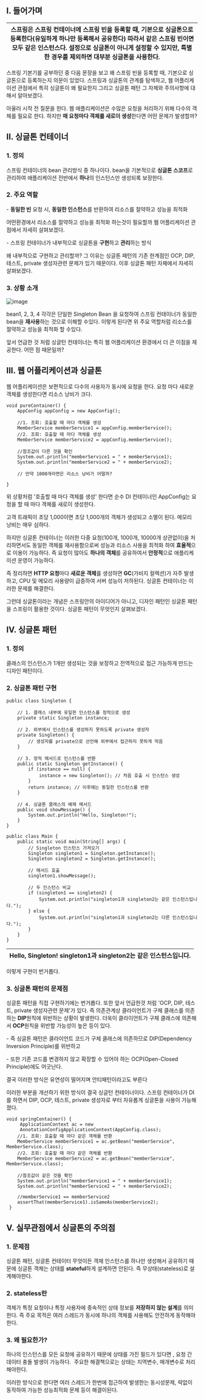 ## I. 들어가며

| 스프링은 스프링 컨테이너에 스프링 빈을 등록할 때, **기본으로 싱글톤으로 등록**한다(유일하게 하나만 등록해서 공유한다) 따라서 같은 **스프링 빈이면 모두 같은 인스턴스**다. 설정으로 싱글톤이 아니게 설정할 수 있지만, 특별한 경우를 제외하면 대부분 싱글톤을 사용한다. |
| --------------------------------------------------------------------------------------------------------------------------------------------------------------------------------------------------------------------------------------------------------------------- |

스프링 기본기를 공부하던 중 다음 문장을 보고 왜 스프링 빈을 등록할 때, 기본으로 싱글톤으로 등록하는지 의문이 있었다. 스프링과 싱글톤의 관계를 탐색하고, 웹 어플리케이션 관점에서 특히 싱글톤이 왜 필요한지 그리고 싱글톤 패턴 그 자체와 주의사항에 대해서 알아보겠다.

아울러 시작 전 질문을 한다. 웹 애플리케이션은 수많은 요청을 처리하기 위해 다수의 객체를 필요로 한다. 하지만 **매 요청마다 객체를 새로이 생성**한다면 어떤 문제가 발생할까?

## II. 싱글톤 컨테이너

### 1\. 정의

스프링 컨테이너의 bean 관리방식 중 하나이다. bean을 기본적으로 **싱글톤 스코프**로 관리하여 애플리케이션 전반에서 **하나**의 인스턴스만 생성되록 보장한다.

### 2\. 주요 역할

\- **동일한 빈** 요청 시, **동일한 인스턴스**를 반환하여 리소스를 절약하고 성능을 최적화

어떤환경에서 리소스를 절약하고 성능을 최적화 하는것이 필요할까 웹 어플리케이션 관점에서 자세히 살펴보겠다.

\- 스프링 컨테이너가 내부적으로 싱글톤을 **구현**하고 **관리**하는 방식

왜 내부적으로 구현하고 관리할까? 그 이유는 싱글톤 패턴의 기존 한계점인 OCP, DIP, 테스트, private 생성자관련 문제가 있기 때문이다. 이후 싱글톤 패턴 자체에서 자세히 살펴보겠다.

### 3\. 상황 소개

![image](https://github.com/user-attachments/assets/26aadf1e-fe4e-496a-87b9-9d4d42b3453e)


bean1, 2, 3, 4 각각은 단일한 Singleton Bean 을 요청하여 스프링 컨테이너가 동일한 bean을 **재사용**하는 것으로 이해할 수있다. 이렇게 된다면 위 주요 역할처럼 리소스를 절약하고 성능을 최적화 할 수있다.

앞서 언급한 것 처럼 싱글턴 컨테이너는 특히 웹 어플리케이션 환경에서 더 큰 이점을 제공한다. 어떤 점 때문일까?

## III. 웹 어플리케이션과 싱글톤

웹 어플리케이션은 보편적으로 다수의 사용자가 동시에 요청을 한다. 요청 마다 새로운 객체를 생성한다면 리소스 낭비가 크다.

```
void pureContainer() {
	AppConfig appConfig = new AppConfig();

    //1. 조회: 호출할 때 마다 객체를 생성
    MemberService memberService1 = appConfig.memberService();
    //2. 조회: 호출할 때 마다 객체를 생성
    MemberService memberService2 = appConfig.memberService();

    //참조값이 다른 것을 확인
    System.out.println("memberService1 = " + memberService1);
    System.out.println("memberService2 = " + memberService2);

    // 만약 1000개라면은 리소스 낭비가 어떨까?

}
```

위 상황처럼 '호출할 때 마다 객체를 생성' 한다면 순수 DI 컨테이너인 AppConfig는 요청을 할 때 마다 객체를 새로이 생성한다.

고객 트래픽이 초당 1,000이면 초당 1,000개의 객체가 생성되고 소멸이 된다. 메모리 낭비는 매우 심하다.

하지만 싱글톤 컨테이너는 이러한 다중 요청(100개, 1000개, 10000개 상관없이)을 처리하면서도 동일한 객체를 재사용함으로써 성능과 리소스 사용을 최적화 하여 **효율적**으로 이용이 가능하다. 즉 요청이 많아도 **하나의 객체**를 공유하여서 **안정적**으로 애플리케이션 운영이 가능하다.

즉 정리하면 **HTTP 요청**마다 **새로운 객체**를 생성하면 **GC**(가비지 컬렉션)가 자주 발생하고, CPU 및 메모리 사용량이 급증하여 서버 성능이 저하된다. 싱글톤 컨테이너는 이러한 문제를 해결한다.

그런데 싱글톤이라는 개념은 스프링안의 아이디어가 아니고, 디자인 패턴인 싱글톤 패턴을 스프링이 활용한 것이다. 싱글톤 패턴이 무엇인지 살펴보겠다.

## IV. 싱글톤 패턴

### 1\. 정의

클래스의 인스턴스가 1개만 생성되는 것을 보장하고 전역적으로 접근 가능하게 만드는 디자인 패턴이다.

### 2\. 싱글톤 패턴 구현

```
public class Singleton {

    // 1. 클래스 내부에 유일한 인스턴스를 정적으로 생성
    private static Singleton instance;

    // 2. 외부에서 인스턴스를 생성하지 못하도록 private 생성자
    private Singleton() {
        // 생성자를 private으로 선언해 외부에서 접근하지 못하게 막음
    }

    // 3. 정적 메서드로 인스턴스를 반환
    public static Singleton getInstance() {
        if (instance == null) {
            instance = new Singleton(); // 처음 호출 시 인스턴스 생성
        }
        return instance; // 이후에는 동일한 인스턴스를 반환
    }

    // 4. 싱글톤 클래스의 예제 메서드
    public void showMessage() {
        System.out.println("Hello, Singleton!");
    }
}
```

```
public class Main {
    public static void main(String[] args) {
        // Singleton 인스턴스 가져오기
        Singleton singleton1 = Singleton.getInstance();
        Singleton singleton2 = Singleton.getInstance();

        // 메서드 호출
        singleton1.showMessage();

        // 두 인스턴스 비교
        if (singleton1 == singleton2) {
            System.out.println("singleton1과 singleton2는 같은 인스턴스입니다.");
        } else {
            System.out.println("singleton1과 singleton2는 다른 인스턴스입니다.");
        }
    }
}
```

| Hello, Singleton! singleton1과 singleton2는 같은 인스턴스입니다. |
| ---------------------------------------------------------------- |

이렇게 구현이 번거롭다.

### 3\. 싱글톤 패턴의 문제점

싱글톤 패턴을 직접 구현하기에는 번거롭다. 또한 앞서 언급한것 처럼 'OCP, DIP, 테스트, private 생성자관련 문제'가 있다. 즉 의존관계상 클라이언트가 구체 클래스를 의존하는 **DIP**원칙에 위반하는 상황이 발생한다. 더욱이 클라이언트가 구체 클래스에 의존해서 **OCP**원칙을 위반할 가능성이 높은 등이 있다.

\- 즉 싱글톤 패턴은 클라이언트 코드가 구체 클래스에 의존하므로 DIP(Dependency Inversion Principle)를 위반하고

\- 또한 기존 코드를 변경하지 않고 확장할 수 있어야 하는 OCP(Open-Closed Principle)에도 어긋난다.

결국 이러한 방식은 유연성이 떨어지며 안티패턴이라고도 부른다

이러한 부분을 개선하기 위한 방식이 결국 싱글턴 컨테이너이다. 스프링 컨테이너가 DI를 하면서 DIP, OCP, 테스트, private 생성자로 부터 자유롭게 싱글톤을 사용이 가능해졌다.

```
void springContainer() {
     ApplicationContext ac = new
	 AnnotationConfigApplicationContext(AppConfig.class);
	//1. 조회: 호출할 때 마다 같은 객체를 반환
	MemberService memberService1 = ac.getBean("memberService", MemberService.class);
	//2. 조회: 호출할 때 마다 같은 객체를 반환
	MemberService memberService2 = ac.getBean("memberService", MemberService.class);

	//참조값이 같은 것을 확인
	System.out.println("memberService1 = " + memberService1);
	System.out.println("memberService2 = " + memberService2);

	//memberService1 == memberService2
	assertThat(memberService1).isSameAs(memberService2);
 }
```

## V. 실무관점에서 싱글톤의 주의점

### 1\. 문제점

싱글톤 패턴, 싱글톤 컨테이터 무엇이든 객체 인스턴스를 하나만 생성해서 공유하기 때문에 싱글톤 객체는 상태를 **stateful**하게 설계하면 안된다. 즉 무상태(stateless)로 설계해야한다.

### 2\. stateless란

객체가 특정 요청이나 특정 사용자에 종속적인 상태 정보를 **저장하지 않는 설계**를 의미한다. 즉 주요 목적은 여러 스레드가 동시에 하나의 객체를 사용해도 안전하게 동작해야한다.

### 3. 왜 필요한가?

하나의 인스턴스를 모든 요청에 공유하기 때문에 상태를 가진 필드가 있다면 , 요청 간 데이터 충돌 발생이 가능하다.  주요한 해결책으로는 상태는 지역변수, 매개변수로 처리해야한다.

이러한 방식으로 한다면 여러 스레드가 한번에 접근하여 발생한는 동시성문제, 락없이 동작하여 가능한 성능최적화 문제 등이 해결이된다.
